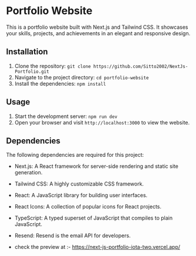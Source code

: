# Portfolio Website

This is a portfolio website built with Next.js and Tailwind CSS. It showcases your skills, projects, and achievements in an elegant and responsive design.

## Installation

1. Clone the repository: `git clone https://github.com/Sitto2002/NextJs-Portfolio.git`
2. Navigate to the project directory: `cd portfolio-website`
3. Install the dependencies: `npm install`

## Usage

1. Start the development server: `npm run dev`
2. Open your browser and visit `http://localhost:3000` to view the website.

## Dependencies

The following dependencies are required for this project:

- Next.js: A React framework for server-side rendering and static site generation.
- Tailwind CSS: A highly customizable CSS framework.
- React: A JavaScript library for building user interfaces.
- React Icons: A collection of popular icons for React projects.
- TypeScript: A typed superset of JavaScript that compiles to plain JavaScript.
- Resend: Resend is the email API for developers.

- check the preview at :- https://next-js-portfolio-iota-two.vercel.app/


